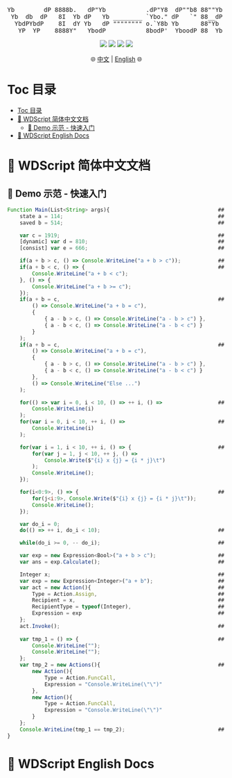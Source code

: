 <p align="center">
<pre align="center">
Yb        dP 8888b.   dP"Yb           .dP"Y8  dP""b8 88""Yb 88 88""Yb 888888 
 Yb  db  dP   8I  Yb dP   Yb ________ `Ybo." dP   `" 88__dP 88 88__dP   88   
  YbdPYbdP    8I  dY Yb   dP """""""" o.`Y8b Yb      88"Yb  88 88"""    88   
   YP  YP    8888Y"   YbodP           8bodP'  YboodP 88  Yb 88 88       88   
</pre>
</p>

<p align="center">
  <a href="./LICENSE"><img src="https://img.shields.io/github/license/Catrol-org/WDScript?style=for-the-badge"></img></a>
  <a href=""><img src="https://img.shields.io/badge/Windows-0078D6?style=for-the-badge&logo=windows&logoColor=white"></img></a>
  <a href=""><img src="https://img.shields.io/badge/Linux-FCC624?style=for-the-badge&logo=linux&logoColor=black"></img></a>
  <a href=""><img src="https://img.shields.io/badge/mac%20os-000000?style=for-the-badge&logo=macos&logoColor=F0F0F0"></img></a>
</p>

<p align="center">
  🌐 <a href="#markdown-header-wdscript-🎉-简体中文文档">中文</a> | <a href="#markdown-header-wdscript-🎉-english-docs">English</a> 🌐
  <br>
</p>

<a id="markdown-markdown-header-toc-目录" name="markdown-header-toc-目录"></a>
# Toc 目录
<!-- TOC -->

- [Toc 目录](#markdown-header-toc-目录)
- [🎉 WDScript 简体中文文档](#markdown-header-🎉-wdscript-简体中文文档)
    - [🔰 Demo 示范 - 快速入门](#markdown-header-🔰-demo-示范-快速入门)
- [🎉 WDScript English Docs](#markdown-header-🎉-wdscript-english-docs)

<!-- /TOC -->


<a id="markdown-markdown-header-🎉-wdscript-简体中文文档" name="markdown-header-🎉-wdscript-简体中文文档"></a>
# 🎉 WDScript 简体中文文档

<a id="markdown-markdown-header-🔰-demo-示范-快速入门" name="markdown-header-🔰-demo-示范-快速入门"></a>
## 🔰 Demo 示范 - 快速入门
```js
Function Main(List<String> args){                                   ##  应用程序主入口点
    state a = 114;                                                  ##  声明一个变量并赋初值
    saved b = 514;                                                  ##  声明一个常量并赋初值

    var c = 1919;                                                   ##  声明一个变量并赋初值
    [dynamic] var d = 810;                                          ##  声明一个变量并赋初值
    [consist] var e = 666;                                          ##  声明一个常量并赋初值

    if(a + b > c, () => Console.WriteLine("a + b > c"));            ##  if(){}
    if(a + b < c, () => {                                           ##  if(){}else{}
        Console.WriteLine("a + b < c");
    }, () => {
        Console.WriteLine("a + b >= c");
    });
    if(a + b = c,                                                   ##  if(){}else if{}...
        () => Console.WriteLine("a + b = c"),
        {
            { a - b > c, () => Console.WriteLine("a - b > c") },
            { a - b < c, () => Console.WriteLine("a - b < c") }
        }
    );
    if(a + b = c,                                                   ##  if(){}else if{}...else{}
        () => Console.WriteLine("a + b = c"),
        {
            { a - b > c, () => Console.WriteLine("a - b > c") },
            { a - b < c, () => Console.WriteLine("a - b < c") }
        },
        () => Console.WriteLine("Else ...")
    );

    for(() => var i = 0, i < 10, () => ++ i, () =>                  ##  for(,,){}
        Console.WriteLine(i)
    );
    for(var i = 0, i < 10, ++ i, () =>                              ##  for(,,){}
        Console.WriteLine(i)
    );

    for(var i = 1, i < 10, ++ i, () => {                            ##  打印九九乘法表
        for(var j = 1, j < 10, ++ j, () =>
            Console.Write($"{i} x {j} = {i * j}\t")
        );
        Console.WriteLine();
    });

    for(i<0:9>, () => {                                             ##  使用 Range 表达式
        for(j<i:9>, Console.Write($"{i} x {j} = {i * j}\t"));
        Console.WriteLine();
    });

    var do_i = 0;
    do(() => ++ i, do_i < 10);                                      ##  do{}while()

    while(do_i >= 0, -- do_i);                                      ##  while(){}

    var exp = new Expression<Bool>("a + b > c");                    ##  声明一个表达式
    var ans = exp.Calculate();                                      ##  获取计算结果

    Integer x;                                                      ##  声明一个整形
    var exp = new Expression<Integer>("a + b");                     ##  声明一个表达式
    var act = new Action(){                                         ##  声明一个命令(语句)
        Type = Action.Assign,                                       ##  类型为赋值语句
        Recipient = x,                                              ##  接受运算值的变量
        RecipientType = typeof(Integer),                            ##  接受变量的类型
        Expression = exp                                            ##  表达式
    };
    act.Invoke();                                                   ##  执行命令
    
    var tmp_1 = () => {                                             ##  一个 Lambda 表达式
        Console.WriteLine("");
        Console.WriteLine("");
    };
    var tmp_2 = new Actions(){                                      ##  底层类型 Actions , 即 Action 的集合
        new Action(){
            Type = Action.FuncCall,
            Expression = "Console.WriteLine(\"\")"
        },
        new Action(){
            Type = Action.FuncCall,
            Expression = "Console.WriteLine(\"\")"
        }
    };
    Console.WriteLine(tmp_1 == tmp_2);                              ##  应该输出 True , 本质上是相同的
}
```




<a id="markdown-markdown-header-🎉-wdscript-english-docs" name="markdown-header-🎉-wdscript-english-docs"></a>
# 🎉 WDScript English Docs



